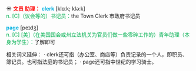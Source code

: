 ☀ <font color="red">**文员 助理：**</font>
<font color="sky blue">**clerk**</font> [klɑːk; klə:k]  
<font color="#00b050">n. [C]（议会等的）书记员：</font>the Town Clerk 市政府书记员

<font color="sky blue">**page**</font> [peɪdӡ]  
<font color="#00b050">n. [C] [美]（在美国国会或州立法机关为官员们做一些零碎工作的）青年助理（本身为学生）：</font>了解即可

相关词义延伸：
· clerk还可指（办公室、商店等）负责记录的一个人，即职员、簿记员。也可指法庭的书记员；
· page还可指中世纪的学习骑士。

